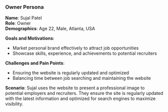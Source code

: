 ### Owner Persona

**Name**: Sujal Patel  
**Role**: Owner  
**Demographics**: Age 22, Male, Atlanta, USA  

**Goals and Motivations**:
- Market personal brand effectively to attract job opportunities
- Showcase skills, experience, and achievements to potential recruiters

**Challenges and Pain Points**:
- Ensuring the website is regularly updated and optimized
- Balancing time between job searching and maintaining the website

**Scenario**:
Sujal uses the website to present a professional image to potential employers and recruiters. They ensure the site is regularly updated with the latest information and optimized for search engines to maximize visibility.
